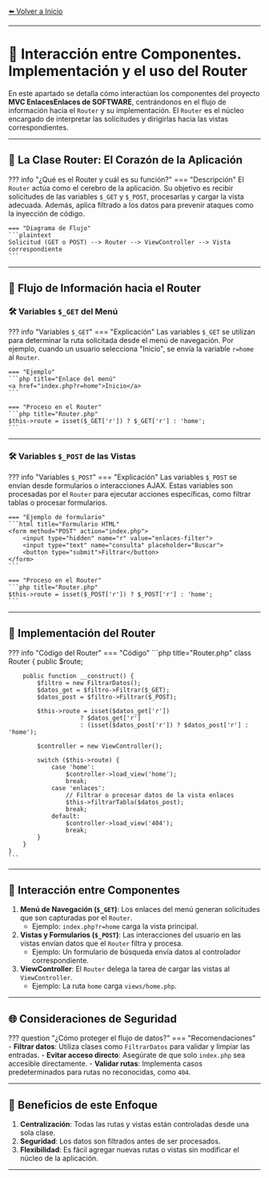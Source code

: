 [⬅️ Volver a Inicio](index.md#documentación-del-proyecto-mvc-enlaces) <!-- Enlace de regreso -->

---

# 🔀 Interacción entre Componentes. Implementación y el uso del Router

En este apartado se detalla cómo interactúan los componentes del proyecto **MVC EnlacesEnlaces de SOFTWARE**, centrándonos en el flujo de información hacia el `Router` y su implementación. El `Router` es el núcleo encargado de interpretar las solicitudes y dirigirlas hacia las vistas correspondientes.

---

## 📌 La Clase Router: El Corazón de la Aplicación

??? info "¿Qué es el Router y cuál es su función?"
    === "Descripción"
    El `Router` actúa como el cerebro de la aplicación. Su objetivo es recibir solicitudes de las variables `$_GET` y `$_POST`, procesarlas y cargar la vista adecuada. Además, aplica filtrado a los datos para prevenir ataques como la inyección de código.

    === "Diagrama de Flujo"
    ```plaintext
    Solicitud (GET o POST) --> Router --> ViewController --> Vista correspondiente
    ```

---

## 🌟 Flujo de Información hacia el Router

### 🛠️ Variables `$_GET` del Menú

??? info "Variables `$_GET`"
    === "Explicación"
    Las variables `$_GET` se utilizan para determinar la ruta solicitada desde el menú de navegación. Por ejemplo, cuando un usuario selecciona "Inicio", se envía la variable `r=home` al `Router`.

    === "Ejemplo"
    ```php title="Enlace del menú"
    <a href="index.php?r=home">Inicio</a>
    ```

    === "Proceso en el Router"
    ```php title="Router.php"
    $this->route = isset($_GET['r']) ? $_GET['r'] : 'home';
    ```

---

### 🛠️ Variables `$_POST` de las Vistas

??? info "Variables `$_POST`"
    === "Explicación"
    Las variables `$_POST` se envían desde formularios o interacciones AJAX. Estas variables son procesadas por el `Router` para ejecutar acciones específicas, como filtrar tablas o procesar formularios.

    === "Ejemplo de formulario"
    ```html title="Formulario HTML"
    <form method="POST" action="index.php">
        <input type="hidden" name="r" value="enlaces-filter">
        <input type="text" name="consulta" placeholder="Buscar">
        <button type="submit">Filtrar</button>
    </form>
    ```

    === "Proceso en el Router"
    ```php title="Router.php"
    $this->route = isset($_POST['r']) ? $_POST['r'] : 'home';
    ```

---

## 🔧 Implementación del Router

??? info "Código del Router"
    === "Código"
    ```php title="Router.php"
    class Router {
        public $route;

        public function __construct() {
            $filtro = new FiltrarDatos();
            $datos_get = $filtro->Filtrar($_GET);
            $datos_post = $filtro->Filtrar($_POST);

            $this->route = isset($datos_get['r']) 
                        ? $datos_get['r'] 
                        : (isset($datos_post['r']) ? $datos_post['r'] : 'home');

            $controller = new ViewController();

            switch ($this->route) {
                case 'home':
                    $controller->load_view('home');
                    break;
                case 'enlaces':
                    // Filtrar o procesar datos de la vista enlaces
                    $this->filtrarTabla($datos_post);
                    break;
                default:
                    $controller->load_view('404');
                    break;
            }
        }
    }
    ```

---

## 🧩 Interacción entre Componentes

1. **Menú de Navegación (`$_GET`)**: Los enlaces del menú generan solicitudes que son capturadas por el `Router`.
    - Ejemplo: `index.php?r=home` carga la vista principal.
2. **Vistas y Formularios (`$_POST`)**: Las interacciones del usuario en las vistas envían datos que el `Router` filtra y procesa.
    - Ejemplo: Un formulario de búsqueda envía datos al controlador correspondiente.
3. **ViewController**: El `Router` delega la tarea de cargar las vistas al `ViewController`.
    - Ejemplo: La ruta `home` carga `views/home.php`.

---

## 🌐 Consideraciones de Seguridad

??? question "¿Cómo proteger el flujo de datos?"
    === "Recomendaciones"
    - **Filtrar datos**: Utiliza clases como `FiltrarDatos` para validar y limpiar las entradas.
    - **Evitar acceso directo**: Asegúrate de que solo `index.php` sea accesible directamente.
    - **Validar rutas**: Implementa casos predeterminados para rutas no reconocidas, como `404`.

---

## 🌟 Beneficios de este Enfoque

1. **Centralización**: Todas las rutas y vistas están controladas desde una sola clase.
2. **Seguridad**: Los datos son filtrados antes de ser procesados.
3. **Flexibilidad**: Es fácil agregar nuevas rutas o vistas sin modificar el núcleo de la aplicación.

---
